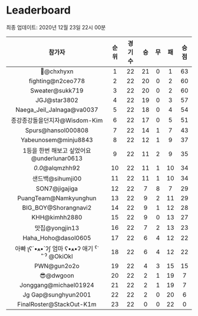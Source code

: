 # Leaderboard
최종 업데이트: 2020년 12월 23일 22시 00분




| 참가자 | 순위 | 경기수 | 승 | 무 | 패 | 승점 |
|:---:|:---:|:---:|:---:|:---:|:---:|:---:|
| 👑@chxhyxn | 1 | 22 | 21 | 0 | 1 | 63 |
| fighting@n2ceo778 | 2 | 22 | 20 | 0 | 2 | 60 |
| Sweater@sukk719 | 3 | 22 | 20 | 0 | 2 | 60 |
| JGJ@star3802 | 4 | 22 | 19 | 0 | 3 | 57 |
| Naega_Jeil_Jalnaga@va0037 | 5 | 22 | 18 | 0 | 4 | 54 |
| 종강종강돌을던지자@Wisdom-Kim | 6 | 22 | 17 | 0 | 5 | 51 |
| Spurs@hansol000808 | 7 | 22 | 14 | 1 | 7 | 43 |
| Yabeunosem@minju8843 | 8 | 22 | 12 | 1 | 9 | 37 |
| 1등을 한번 해보고 싶었어요@underlunar0613 | 9 | 22 | 11 | 2 | 9 | 35 |
| _0.0_@alqmzhh92 | 10 | 22 | 11 | 1 | 10 | 34 |
| 샌드백@sihumji00 | 11 | 22 | 11 | 1 | 10 | 34 |
| SON7@jigajiga | 12 | 22 | 7 | 8 | 7 | 29 |
| PuangTeam@Namkyunghun | 13 | 22 | 9 | 2 | 11 | 29 |
| BIG_BOY@Shorangnavi2 | 14 | 22 | 9 | 1 | 12 | 28 |
| KHH@kimhh2880 | 15 | 22 | 9 | 0 | 13 | 27 |
| 맛집@yongjin13 | 16 | 22 | 7 | 2 | 13 | 23 |
| Haha_Hoho@dasol0605 | 17 | 22 | 6 | 4 | 12 | 22 |
|  아빠  ʅʕ´•ﻌ•`ʔʃ  엄마 ʕ•ﻌ•ʔ 애기 ˁ˙˟˙ˀ @OkiOkl | 18 | 22 | 6 | 4 | 12 | 22 |
| PWN@gun2o2o | 19 | 22 | 4 | 3 | 15 | 15 |
| 😎@dwgoon | 20 | 22 | 2 | 1 | 19 | 7 |
| Jonggang@michael01924 | 21 | 22 | 2 | 1 | 19 | 7 |
| Jg Gap@sunghyun2001 | 22 | 22 | 2 | 0 | 20 | 6 |
| FinalRoster@StackOut-K1m | 23 | 22 | 0 | 0 | 22 | 0 |